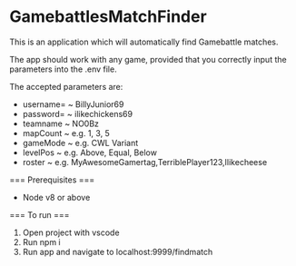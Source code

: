 # GamebattlesMatchFinder
This is an application which will automatically find Gamebattle matches.

The app should work with any game, provided that you correctly input the parameters into the .env file.

The accepted parameters are:
 - username=
    ~ BillyJunior69
 - password=
    ~ ilikechickens69
 - teamname
    ~ NO0Bz
 - mapCount 
    ~ e.g. 1, 3, 5
 - gameMode 
    ~ e.g. CWL Variant
 - levelPos 
    ~ e.g. Above, Equal, Below
 - roster 
    ~ e.g. MyAwesomeGamertag,TerriblePlayer123,Ilikecheese

=== Prerequisites ===

- Node v8 or above

=== To run ===

1. Open project with vscode
2. Run npm i
3. Run app and navigate to localhost:9999/findmatch